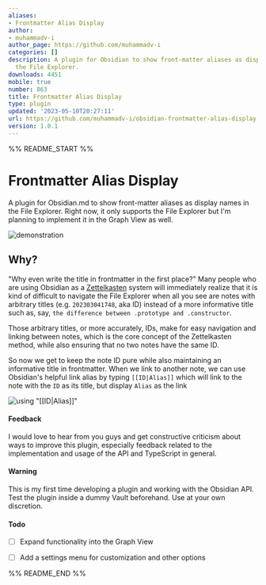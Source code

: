 ```yaml
---
aliases:
- Frontmatter Alias Display
author:
- muhammadv-i
author_page: https://github.com/muhammadv-i
categories: []
description: A plugin for Obsidian to show front-matter aliases as display names in
  the File Explorer.
downloads: 4451
mobile: true
number: 863
title: Frontmatter Alias Display
type: plugin
updated: '2023-05-10T20:27:11'
url: https://github.com/muhammadv-i/obsidian-frontmatter-alias-display
version: 1.0.1
---
```


%% README_START %%

# Frontmatter Alias Display
A plugin for Obsidian.md to show front-matter aliases as display names in the File Explorer. Right now, it only supports the File Explorer but I'm planning to implement it in the Graph View as well.

![demonstration](https://raw.githubusercontent.com/muhammadv-i/obsidian-frontmatter-alias-display/HEAD/frontmatter-alias-display.gif)

## Why?
"Why even write the title in frontmatter in the first place?" 
Many people who are using Obsidian as a [Zettelkasten](https://zettelkasten.de/) system will immediately realize that it is kind of difficult to navigate the File Explorer when all you see are notes with arbitrary titles (e.g. `202303041748`, aka ID) instead of a more informative title such as, say, `the difference between .prototype and .constructor`.

Those arbitrary titles, or more accurately, IDs, make for easy navigation and linking between notes, which is the core concept of the Zettelkasten method, while also ensuring that no two notes have the same ID.

So now we get to keep the note ID pure while also maintaining an informative title in frontmatter. When we link to another note, we can use Obsidian's helpful link alias by typing `[[ID|Alias]]` which will link to the note with the `ID` as its title, but display `Alias` as the link

![using "[[ID|Alias]]"](IDAlias.gif)

#### Feedback
I would love to hear from you guys and get constructive criticism about ways to improve this plugin, especially feedback related to the implementation and usage of the API and TypeScript in general.

#### Warning
This is my first time developing a plugin and working with the Obsidian API. Test the plugin inside a dummy Vault beforehand. Use at your own discretion.

#### Todo
- [ ] Expand functionality into the Graph View
- [ ] Add a settings menu for customization and other options


%% README_END %%